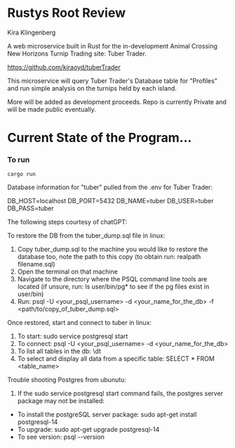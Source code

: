 # Rustys Root Review
Kira Klingenberg

A web microservice built in Rust for the in-development Animal Crossing New Horizons Turnip Trading site: Tuber Trader. 

https://github.com/kiraoyd/tuberTrader

This microservice will query Tuber Trader's Database table for "Profiles" and run simple analysis on the turnips held by each island. 

More will be added as development proceeds. Repo is currently Private and will be made public eventually.

# Current State of the Program...

### To run

```agsl
cargo run
```

Database information for "tuber" pulled from the .env for Tuber Trader:

DB_HOST=localhost
DB_PORT=5432
DB_NAME=tuber
DB_USER=tuber
DB_PASS=tuber

The following steps courtesy of chatGPT:

To restore the DB from the tuber_dump.sql file in linux:

1. Copy tuber_dump.sql to the machine you would like to restore the database too, note the path to this copy (to obtain run: realpath filename.sql)
2. Open the terminal on that machine
2. Navigate to the directory where the PSQL command line tools are located (if unsure, run:  ls user/bin/pg* to see if the pg files exist in user/bin)
3. Run: psql -U <your_psql_username> -d <your_name_for_the_db> -f <path/to/copy_of_tuber_dump.sql>


Once restored, start and connect to tuber in linux:

1. To start: sudo service postgresql start
2. To connect: psql -U <your_psql_username> -d <your_name_for_the_db>
3. To list all tables in the db: \dt
4. To select and display all data from a specific table: SELECT * FROM <table_name>

Trouble shooting Postgres from ubunutu:

1. If the sudo service postgresql start command fails, the postgres server package may not be installed:
- To install the postgreSQL server package: sudo apt-get install postgresql-14
- To upgrade: sudo apt-get upgrade postgresql-14
- To see version: psql --version